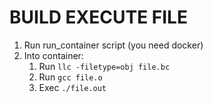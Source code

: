 # BUILD EXECUTE FILE
1.  Run run_container script (you need  docker)
2.  Into container:
    1.   Run `llc -filetype=obj file.bc`
    2.   Run `gcc file.o`
    3.   Exec `./file.out`
